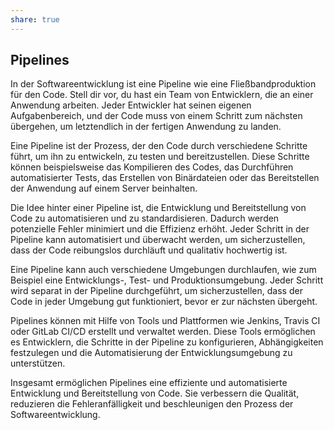 ```yaml
---
share: true  
--- 
```

## Pipelines
In der Softwareentwicklung ist eine Pipeline wie eine Fließbandproduktion für den Code. Stell dir vor, du hast ein Team von Entwicklern, die an einer Anwendung arbeiten. Jeder Entwickler hat seinen eigenen Aufgabenbereich, und der Code muss von einem Schritt zum nächsten übergehen, um letztendlich in der fertigen Anwendung zu landen.

Eine Pipeline ist der Prozess, der den Code durch verschiedene Schritte führt, um ihn zu entwickeln, zu testen und bereitzustellen. Diese Schritte können beispielsweise das Kompilieren des Codes, das Durchführen automatisierter Tests, das Erstellen von Binärdateien oder das Bereitstellen der Anwendung auf einem Server beinhalten.

Die Idee hinter einer Pipeline ist, die Entwicklung und Bereitstellung von Code zu automatisieren und zu standardisieren. Dadurch werden potenzielle Fehler minimiert und die Effizienz erhöht. Jeder Schritt in der Pipeline kann automatisiert und überwacht werden, um sicherzustellen, dass der Code reibungslos durchläuft und qualitativ hochwertig ist.

Eine Pipeline kann auch verschiedene Umgebungen durchlaufen, wie zum Beispiel eine Entwicklungs-, Test- und Produktionsumgebung. Jeder Schritt wird separat in der Pipeline durchgeführt, um sicherzustellen, dass der Code in jeder Umgebung gut funktioniert, bevor er zur nächsten übergeht.

Pipelines können mit Hilfe von Tools und Plattformen wie Jenkins, Travis CI oder GitLab CI/CD erstellt und verwaltet werden. Diese Tools ermöglichen es Entwicklern, die Schritte in der Pipeline zu konfigurieren, Abhängigkeiten festzulegen und die Automatisierung der Entwicklungsumgebung zu unterstützen.

Insgesamt ermöglichen Pipelines eine effiziente und automatisierte Entwicklung und Bereitstellung von Code. Sie verbessern die Qualität, reduzieren die Fehleranfälligkeit und beschleunigen den Prozess der Softwareentwicklung.
